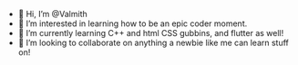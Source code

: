 - 👋 Hi, I’m @Valmith
- 👀 I’m interested in learning how to be an epic coder moment.
- 🌱 I’m currently learning C++ and html CSS gubbins, and flutter as well!
- 💞️ I’m looking to collaborate on anything a newbie like me can learn stuff on!


<!---
Valmith/Valmith is a ✨ special ✨ repository because its `README.md` (this file) appears on your GitHub profile.
You can click the Preview link to take a look at your changes.
--->
